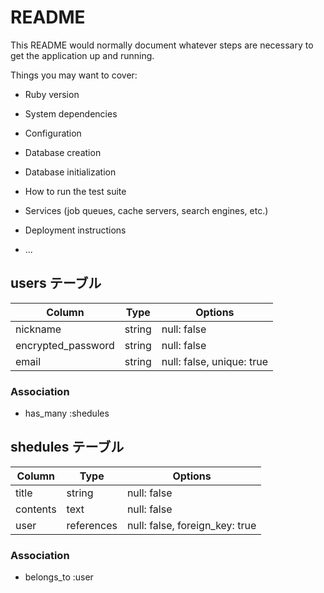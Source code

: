 # README

This README would normally document whatever steps are necessary to get the
application up and running.

Things you may want to cover:

* Ruby version

* System dependencies

* Configuration

* Database creation

* Database initialization

* How to run the test suite

* Services (job queues, cache servers, search engines, etc.)

* Deployment instructions

* ...


## users テーブル

| Column             | Type   | Options                   |
| ------------------ | ------ | ------------------------- |
| nickname           | string | null: false               |
| encrypted_password | string | null: false               |
| email              | string | null: false, unique: true |


### Association

- has_many :shedules

 ## shedules テーブル

| Column              | Type       | Options                        |
| ------              | ------     | -----------                    |
| title               | string     | null: false                    |
| contents            | text       | null: false                    |
| user                | references | null: false, foreign_key: true |

### Association
 -  belongs_to :user
 
